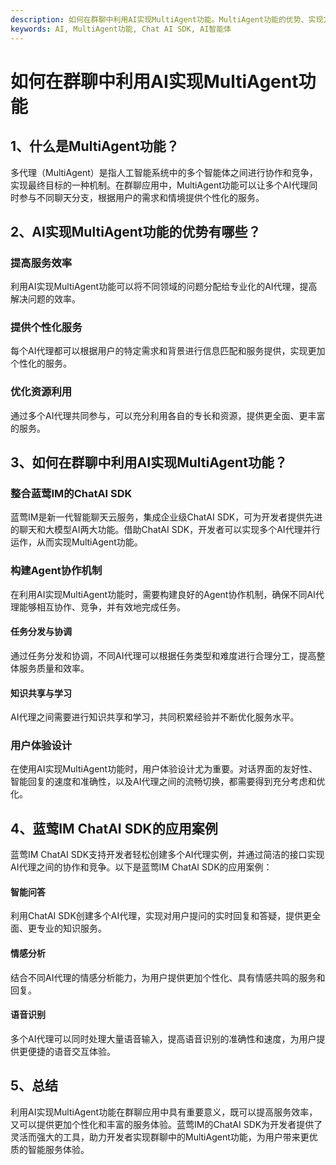 ```yaml
---
description: 如何在群聊中利用AI实现MultiAgent功能。MultiAgent功能的优势、实现方法和ChatAI SDK的应用案例。
keywords: AI, MultiAgent功能, Chat AI SDK, AI智能体
---
```

# 如何在群聊中利用AI实现MultiAgent功能

## 1、什么是MultiAgent功能？

多代理（MultiAgent）是指人工智能系统中的多个智能体之间进行协作和竞争，实现最终目标的一种机制。在群聊应用中，MultiAgent功能可以让多个AI代理同时参与不同聊天分支，根据用户的需求和情境提供个性化的服务。

## 2、AI实现MultiAgent功能的优势有哪些？

### **提高服务效率**
利用AI实现MultiAgent功能可以将不同领域的问题分配给专业化的AI代理，提高解决问题的效率。

### **提供个性化服务**
每个AI代理都可以根据用户的特定需求和背景进行信息匹配和服务提供，实现更加个性化的服务。

### **优化资源利用**
通过多个AI代理共同参与，可以充分利用各自的专长和资源，提供更全面、更丰富的服务。

## 3、如何在群聊中利用AI实现MultiAgent功能？

### **整合蓝莺IM的ChatAI SDK**
蓝莺IM是新一代智能聊天云服务，集成企业级ChatAI SDK，可为开发者提供先进的聊天和大模型AI两大功能。借助ChatAI SDK，开发者可以实现多个AI代理并行运作，从而实现MultiAgent功能。

### **构建Agent协作机制**
在利用AI实现MultiAgent功能时，需要构建良好的Agent协作机制，确保不同AI代理能够相互协作、竞争，并有效地完成任务。

#### **任务分发与协调**
通过任务分发和协调，不同AI代理可以根据任务类型和难度进行合理分工，提高整体服务质量和效率。

#### **知识共享与学习**
AI代理之间需要进行知识共享和学习，共同积累经验并不断优化服务水平。

### **用户体验设计**
在使用AI实现MultiAgent功能时，用户体验设计尤为重要。对话界面的友好性、智能回复的速度和准确性，以及AI代理之间的流畅切换，都需要得到充分考虑和优化。

## 4、蓝莺IM ChatAI SDK的应用案例

蓝莺IM ChatAI SDK支持开发者轻松创建多个AI代理实例，并通过简洁的接口实现AI代理之间的协作和竞争。以下是蓝莺IM ChatAI SDK的应用案例：

#### **智能问答**
利用ChatAI SDK创建多个AI代理，实现对用户提问的实时回复和答疑，提供更全面、更专业的知识服务。

#### **情感分析**
结合不同AI代理的情感分析能力，为用户提供更加个性化、具有情感共鸣的服务和回复。

#### **语音识别**
多个AI代理可以同时处理大量语音输入，提高语音识别的准确性和速度，为用户提供更便捷的语音交互体验。

## 5、总结

利用AI实现MultiAgent功能在群聊应用中具有重要意义，既可以提高服务效率，又可以提供更加个性化和丰富的服务体验。蓝莺IM的ChatAI SDK为开发者提供了灵活而强大的工具，助力开发者实现群聊中的MultiAgent功能，为用户带来更优质的智能服务体验。
